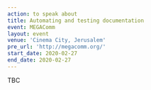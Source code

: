 ```yaml
---
action: to speak about
title: Automating and testing documentation
event: MEGAComm
layout: event
venue: 'Cinema City, Jerusalem'
pre_url: 'http://megacomm.org/'
start_date: 2020-02-27
end_date: 2020-02-27
---
```

TBC
